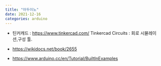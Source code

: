 ```yaml
---
title: "아두이노"
date: 2021-12-16
categories: arduino  
---
```


* 틴커캐드 : https://www.tinkercad.com/
Tinkercad Circuits : 회로 시뮬레이션,구성 툴. 

* https://wikidocs.net/book/2655

* https://www.arduino.cc/en/Tutorial/BuiltInExamples
